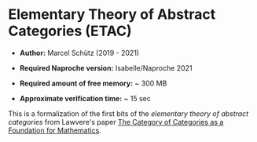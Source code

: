 # Elementary Theory of Abstract Categories (ETAC)


- **Author:** Marcel Schütz (2019 - 2021)

- **Required Naproche version:** Isabelle/Naproche 2021

- **Required amount of free memory:** ~ 300 MB

- **Approximate verification time:** ~ 15 sec


This is a formalization of the first bits of the _elementary theory of abstract categories_ from Lawvere's paper [The Category of Categories as a Foundation for Mathematics](https://link.springer.com/chapter/10.1007%2F978-3-642-99902-4_1).
